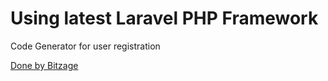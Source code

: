 
<h1>Using latest Laravel PHP Framework</h1>

Code Generator for user registration

<a href="bitzage.com">Done by Bitzage</a>
